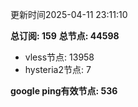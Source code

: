 更新时间2025-04-11 23:11:10

**总订阅: 159**
**总节点: 44598**
- vless节点: 13958
- hysteria2节点: 7

**google ping有效节点: 536**
